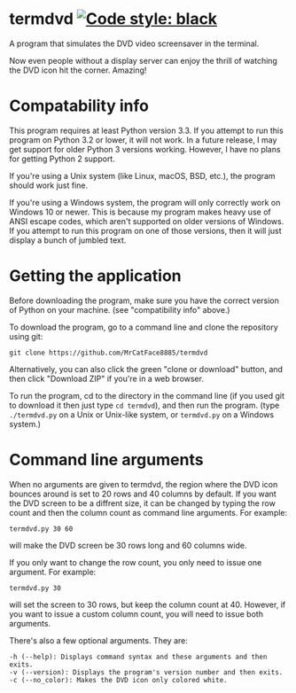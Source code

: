 # termdvd [![Code style: black](https://img.shields.io/badge/code%20style-black-000000.svg)](https://github.com/ambv/black)
A program that simulates the DVD video screensaver in the terminal.

Now even people without a display server can enjoy the thrill of watching the DVD icon hit the corner. Amazing!

# Compatability info
This program requires at least Python version 3.3. If you attempt to run this program on Python 3.2 or lower, it will not work. In a future release, I may get support for older Python 3 versions working. However, I have no plans for getting Python 2 support.

If you're using a Unix system (like Linux, macOS, BSD, etc.), the program should work just fine.

If you're using a Windows system, the program will only correctly work on Windows 10 or newer. This is because my program
makes heavy use of ANSI escape codes, which aren't supported on older versions of Windows. If you attempt to run this program
on one of those versions, then it will just display a bunch of jumbled text.

# Getting the application
Before downloading the program, make sure you have the correct version of Python on your machine. (see "compatibility info" above.)

To download the program, go to a command line and clone the repository using git:

`git clone https://github.com/MrCatFace8885/termdvd`

Alternatively, you can also click the green "clone or download" button, and then click "Download ZIP" if you're in a web browser.

To run the program, cd to the directory in the command line (if you used git to download it then just type `cd termdvd`), and then run the program. (type `./termdvd.py` on a Unix or Unix-like system, or `termdvd.py` on a Windows system.)

# Command line arguments
When no arguments are given to termdvd, the region where the DVD icon bounces around is set to 20 rows and 40 columns by default.
If you want the DVD screen to be a diffrent size, it can be changed by typing the row count and then the column count as command line arguments. For example:

`termdvd.py 30 60`

will make the DVD screen be 30 rows long and 60 columns wide.

If you only want to change the row count, you only need to issue one argument. For example:

`termdvd.py 30`

will set the screen to 30 rows, but keep the column count at 40. However, if you want to issue a custom column count, you will need to issue both arguments.

There's also a few optional arguments. They are:

```
-h (--help): Displays command syntax and these arguments and then exits.
-v (--version): Displays the program's version number and then exits.
-c (--no_color): Makes the DVD icon only colored white.
```
